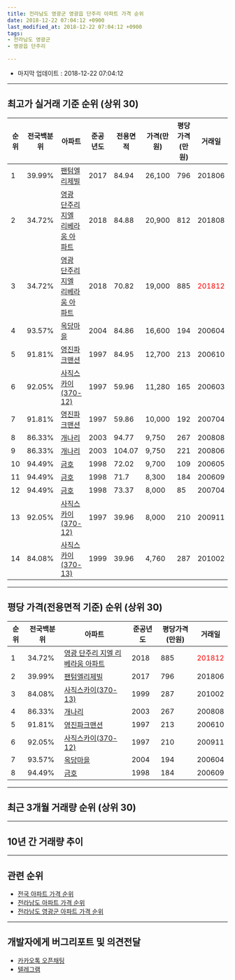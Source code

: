 ```yaml
---
title: 전라남도 영광군 영광읍 단주리 아파트 가격 순위
date: 2018-12-22 07:04:12 +0900
last_modified_at: 2018-12-22 07:04:12 +0900
tags:
- 전라남도 영광군
- 영광읍 단주리

---
```


* 마지막 업데이트 : 2018-12-22 07:04:12

---

## 최고가 실거래 기준 순위 (상위 30)


|순위|전국백분위|아파트|준공년도|전용면적|가격(만원)|평당가격(만원)|거래일|
|---|---|---|---|---|---|---|---|
|1|39.99%|[팬텀엘리제빌](https://search.naver.com/search.naver?query=%EC%A0%84%EB%9D%BC%EB%82%A8%EB%8F%84+%EC%98%81%EA%B4%91%EA%B5%B0+%EC%98%81%EA%B4%91%EC%9D%8D+%EB%8B%A8%EC%A3%BC%EB%A6%AC+%ED%8C%AC%ED%85%80%EC%97%98%EB%A6%AC%EC%A0%9C%EB%B9%8C)|2017|84.94|26,100|796|201806|
|2|34.72%|[영광 단주리 지엘 리베라움 아파트](https://search.naver.com/search.naver?query=%EC%A0%84%EB%9D%BC%EB%82%A8%EB%8F%84+%EC%98%81%EA%B4%91%EA%B5%B0+%EC%98%81%EA%B4%91%EC%9D%8D+%EB%8B%A8%EC%A3%BC%EB%A6%AC+%EC%98%81%EA%B4%91+%EB%8B%A8%EC%A3%BC%EB%A6%AC+%EC%A7%80%EC%97%98+%EB%A6%AC%EB%B2%A0%EB%9D%BC%EC%9B%80+%EC%95%84%ED%8C%8C%ED%8A%B8)|2018|84.88|20,900|812|201808|
|3|34.72%|[영광 단주리 지엘 리베라움 아파트](https://search.naver.com/search.naver?query=%EC%A0%84%EB%9D%BC%EB%82%A8%EB%8F%84+%EC%98%81%EA%B4%91%EA%B5%B0+%EC%98%81%EA%B4%91%EC%9D%8D+%EB%8B%A8%EC%A3%BC%EB%A6%AC+%EC%98%81%EA%B4%91+%EB%8B%A8%EC%A3%BC%EB%A6%AC+%EC%A7%80%EC%97%98+%EB%A6%AC%EB%B2%A0%EB%9D%BC%EC%9B%80+%EC%95%84%ED%8C%8C%ED%8A%B8)|2018|70.82|19,000|885|<span style="color:red">201812</span>|
|4|93.57%|[옥당마을](https://search.naver.com/search.naver?query=%EC%A0%84%EB%9D%BC%EB%82%A8%EB%8F%84+%EC%98%81%EA%B4%91%EA%B5%B0+%EC%98%81%EA%B4%91%EC%9D%8D+%EB%8B%A8%EC%A3%BC%EB%A6%AC+%EC%98%A5%EB%8B%B9%EB%A7%88%EC%9D%84)|2004|84.86|16,600|194|200604|
|5|91.81%|[영진파크맨션](https://search.naver.com/search.naver?query=%EC%A0%84%EB%9D%BC%EB%82%A8%EB%8F%84+%EC%98%81%EA%B4%91%EA%B5%B0+%EC%98%81%EA%B4%91%EC%9D%8D+%EB%8B%A8%EC%A3%BC%EB%A6%AC+%EC%98%81%EC%A7%84%ED%8C%8C%ED%81%AC%EB%A7%A8%EC%85%98)|1997|84.95|12,700|213|200610|
|6|92.05%|[사직스카이(370-12)](https://search.naver.com/search.naver?query=%EC%A0%84%EB%9D%BC%EB%82%A8%EB%8F%84+%EC%98%81%EA%B4%91%EA%B5%B0+%EC%98%81%EA%B4%91%EC%9D%8D+%EB%8B%A8%EC%A3%BC%EB%A6%AC+%EC%82%AC%EC%A7%81%EC%8A%A4%EC%B9%B4%EC%9D%B4%28370-12%29)|1997|59.96|11,280|165|200603|
|7|91.81%|[영진파크맨션](https://search.naver.com/search.naver?query=%EC%A0%84%EB%9D%BC%EB%82%A8%EB%8F%84+%EC%98%81%EA%B4%91%EA%B5%B0+%EC%98%81%EA%B4%91%EC%9D%8D+%EB%8B%A8%EC%A3%BC%EB%A6%AC+%EC%98%81%EC%A7%84%ED%8C%8C%ED%81%AC%EB%A7%A8%EC%85%98)|1997|59.86|10,000|192|200704|
|8|86.33%|[개나리](https://search.naver.com/search.naver?query=%EC%A0%84%EB%9D%BC%EB%82%A8%EB%8F%84+%EC%98%81%EA%B4%91%EA%B5%B0+%EC%98%81%EA%B4%91%EC%9D%8D+%EB%8B%A8%EC%A3%BC%EB%A6%AC+%EA%B0%9C%EB%82%98%EB%A6%AC)|2003|94.77|9,750|267|200808|
|9|86.33%|[개나리](https://search.naver.com/search.naver?query=%EC%A0%84%EB%9D%BC%EB%82%A8%EB%8F%84+%EC%98%81%EA%B4%91%EA%B5%B0+%EC%98%81%EA%B4%91%EC%9D%8D+%EB%8B%A8%EC%A3%BC%EB%A6%AC+%EA%B0%9C%EB%82%98%EB%A6%AC)|2003|104.07|9,750|221|200806|
|10|94.49%|[금호](https://search.naver.com/search.naver?query=%EC%A0%84%EB%9D%BC%EB%82%A8%EB%8F%84+%EC%98%81%EA%B4%91%EA%B5%B0+%EC%98%81%EA%B4%91%EC%9D%8D+%EB%8B%A8%EC%A3%BC%EB%A6%AC+%EA%B8%88%ED%98%B8)|1998|72.02|9,700|109|200605|
|11|94.49%|[금호](https://search.naver.com/search.naver?query=%EC%A0%84%EB%9D%BC%EB%82%A8%EB%8F%84+%EC%98%81%EA%B4%91%EA%B5%B0+%EC%98%81%EA%B4%91%EC%9D%8D+%EB%8B%A8%EC%A3%BC%EB%A6%AC+%EA%B8%88%ED%98%B8)|1998|71.7|8,300|184|200609|
|12|94.49%|[금호](https://search.naver.com/search.naver?query=%EC%A0%84%EB%9D%BC%EB%82%A8%EB%8F%84+%EC%98%81%EA%B4%91%EA%B5%B0+%EC%98%81%EA%B4%91%EC%9D%8D+%EB%8B%A8%EC%A3%BC%EB%A6%AC+%EA%B8%88%ED%98%B8)|1998|73.37|8,000|85|200704|
|13|92.05%|[사직스카이(370-12)](https://search.naver.com/search.naver?query=%EC%A0%84%EB%9D%BC%EB%82%A8%EB%8F%84+%EC%98%81%EA%B4%91%EA%B5%B0+%EC%98%81%EA%B4%91%EC%9D%8D+%EB%8B%A8%EC%A3%BC%EB%A6%AC+%EC%82%AC%EC%A7%81%EC%8A%A4%EC%B9%B4%EC%9D%B4%28370-12%29)|1997|39.96|8,000|210|200911|
|14|84.08%|[사직스카이(370-13)](https://search.naver.com/search.naver?query=%EC%A0%84%EB%9D%BC%EB%82%A8%EB%8F%84+%EC%98%81%EA%B4%91%EA%B5%B0+%EC%98%81%EA%B4%91%EC%9D%8D+%EB%8B%A8%EC%A3%BC%EB%A6%AC+%EC%82%AC%EC%A7%81%EC%8A%A4%EC%B9%B4%EC%9D%B4%28370-13%29)|1999|39.96|4,760|287|201002|


---

## 평당 가격(전용면적 기준) 순위 (상위 30)


|순위|전국백분위|아파트|준공년도|평당가격(만원)|거래일|
|---|---|---|---|---|---|
|1|34.72%|[영광 단주리 지엘 리베라움 아파트](https://search.naver.com/search.naver?query=%EC%A0%84%EB%9D%BC%EB%82%A8%EB%8F%84+%EC%98%81%EA%B4%91%EA%B5%B0+%EC%98%81%EA%B4%91%EC%9D%8D+%EB%8B%A8%EC%A3%BC%EB%A6%AC+%EC%98%81%EA%B4%91+%EB%8B%A8%EC%A3%BC%EB%A6%AC+%EC%A7%80%EC%97%98+%EB%A6%AC%EB%B2%A0%EB%9D%BC%EC%9B%80+%EC%95%84%ED%8C%8C%ED%8A%B8)|2018|885|<span style="color:red">201812</span>|
|2|39.99%|[팬텀엘리제빌](https://search.naver.com/search.naver?query=%EC%A0%84%EB%9D%BC%EB%82%A8%EB%8F%84+%EC%98%81%EA%B4%91%EA%B5%B0+%EC%98%81%EA%B4%91%EC%9D%8D+%EB%8B%A8%EC%A3%BC%EB%A6%AC+%ED%8C%AC%ED%85%80%EC%97%98%EB%A6%AC%EC%A0%9C%EB%B9%8C)|2017|796|201806|
|3|84.08%|[사직스카이(370-13)](https://search.naver.com/search.naver?query=%EC%A0%84%EB%9D%BC%EB%82%A8%EB%8F%84+%EC%98%81%EA%B4%91%EA%B5%B0+%EC%98%81%EA%B4%91%EC%9D%8D+%EB%8B%A8%EC%A3%BC%EB%A6%AC+%EC%82%AC%EC%A7%81%EC%8A%A4%EC%B9%B4%EC%9D%B4%28370-13%29)|1999|287|201002|
|4|86.33%|[개나리](https://search.naver.com/search.naver?query=%EC%A0%84%EB%9D%BC%EB%82%A8%EB%8F%84+%EC%98%81%EA%B4%91%EA%B5%B0+%EC%98%81%EA%B4%91%EC%9D%8D+%EB%8B%A8%EC%A3%BC%EB%A6%AC+%EA%B0%9C%EB%82%98%EB%A6%AC)|2003|267|200808|
|5|91.81%|[영진파크맨션](https://search.naver.com/search.naver?query=%EC%A0%84%EB%9D%BC%EB%82%A8%EB%8F%84+%EC%98%81%EA%B4%91%EA%B5%B0+%EC%98%81%EA%B4%91%EC%9D%8D+%EB%8B%A8%EC%A3%BC%EB%A6%AC+%EC%98%81%EC%A7%84%ED%8C%8C%ED%81%AC%EB%A7%A8%EC%85%98)|1997|213|200610|
|6|92.05%|[사직스카이(370-12)](https://search.naver.com/search.naver?query=%EC%A0%84%EB%9D%BC%EB%82%A8%EB%8F%84+%EC%98%81%EA%B4%91%EA%B5%B0+%EC%98%81%EA%B4%91%EC%9D%8D+%EB%8B%A8%EC%A3%BC%EB%A6%AC+%EC%82%AC%EC%A7%81%EC%8A%A4%EC%B9%B4%EC%9D%B4%28370-12%29)|1997|210|200911|
|7|93.57%|[옥당마을](https://search.naver.com/search.naver?query=%EC%A0%84%EB%9D%BC%EB%82%A8%EB%8F%84+%EC%98%81%EA%B4%91%EA%B5%B0+%EC%98%81%EA%B4%91%EC%9D%8D+%EB%8B%A8%EC%A3%BC%EB%A6%AC+%EC%98%A5%EB%8B%B9%EB%A7%88%EC%9D%84)|2004|194|200604|
|8|94.49%|[금호](https://search.naver.com/search.naver?query=%EC%A0%84%EB%9D%BC%EB%82%A8%EB%8F%84+%EC%98%81%EA%B4%91%EA%B5%B0+%EC%98%81%EA%B4%91%EC%9D%8D+%EB%8B%A8%EC%A3%BC%EB%A6%AC+%EA%B8%88%ED%98%B8)|1998|184|200609|


---

## 최근 3개월 거래량 순위 (상위 30)


<div style="width:100%;">
    <canvas id="deal_count_ranking" height="250"></canvas>
</div>


<script>
new Chart(document.getElementById("deal_count_ranking"), {
    type: 'horizontalBar',
    data: {
        labels: ['금호', '옥당마을', '사직스카이(370-12)', '영진파크맨션', '영광 단주리 지엘 리베라움 아파트'],
        datasets: [{
            label: '실거래 수',
            data: [2, 1, 1, 1, 1],
            borderColor: "rgba(255, 0, 128, 1)",
            backgroundColor: "rgba(255, 0, 128, 0.5)",
            fill: false,
        }]
    },
    options: {
        responsive: true,
        title: {
            display: true,
            text: '최근 3개월 거래량 순위'
        },
        tooltips: {
            mode: 'index',
            intersect: false,
            callbacks: {
                title: function(tooltipItems, data) {
                    return "실거래 수:";
                },
                label: function(tooltipItem, data) {
                    return data.labels[tooltipItem.index] + ": " + tooltipItem.xLabel;
                }
            }
        },
        hover: {
            mode: 'nearest',
            intersect: true
        },
        scales: {
            xAxes: [{
                display: true,
                scaleLabel: {
                    display: true,
                    labelString: '실거래 수'
                },
                ticks: {
                    suggestedMin: 0,
                }
            }],
            yAxes: [{
                display: true,
                ticks: {
                    autoSkip: false,
                    callback: function(value, index, values) {
                        if (value.length > 15)
                            return value.substr(0, 13) + "...";
                        else
                            return value;
                    }
                },
                scaleLabel: {
                    display: false,
                }
            }]
        }
    }
});

</script>


---

## 10년 간 거래량 추이


<div style="width:100%;">
    <canvas id="deal_progress" height="250"></canvas>
</div>

<script>
new Chart(document.getElementById("deal_progress"), {
    type: 'line',
    data: {
        labels: ['200812','200901','200902','200903','200904','200905','200906','200907','200908','200909','200910','200911','200912','201001','201002','201003','201004','201005','201006','201007','201008','201009','201010','201011','201012','201101','201102','201103','201104','201105','201106','201107','201108','201109','201110','201111','201112','201201','201202','201203','201204','201205','201206','201207','201208','201209','201210','201211','201212','201301','201302','201303','201304','201305','201306','201307','201308','201309','201310','201311','201312','201401','201402','201403','201404','201405','201406','201407','201408','201409','201410','201411','201412','201501','201502','201503','201504','201505','201506','201507','201508','201509','201510','201511','201512','201601','201602','201603','201604','201605','201606','201607','201608','201609','201610','201611','201612','201701','201702','201703','201704','201705','201706','201707','201708','201709','201710','201711','201712','201801','201802','201803','201804','201805','201806','201807','201808','201809','201810','201811','201812'],
        datasets: [{
            label: '실거래 수',
            pointRadius: 1,
            data: [2, 2, 9, 6, 1, 3, 5, 5, 2, 6, 4, 5, 3, 2, 35, 41, 3, 2, 0, 4, 1, 3, 2, 1, 3, 2, 4, 11, 2, 1, 1, 3, 3, 1, 2, 3, 3, 8, 7, 4, 0, 7, 1, 2, 2, 2, 3, 4, 2, 4, 5, 7, 1, 3, 4, 4, 2, 2, 5, 3, 3, 6, 1, 2, 4, 2, 2, 1, 2, 5, 3, 1, 3, 1, 4, 3, 3, 6, 3, 4, 4, 6, 3, 0, 4, 4, 6, 4, 0, 3, 1, 1, 3, 2, 2, 4, 1, 1, 2, 16, 1, 5, 3, 5, 2, 2, 16, 10, 6, 11, 5, 7, 4, 2, 5, 4, 4, 1, 2, 1, 3],
            borderColor: "rgba(255, 201, 14, 1)",
            backgroundColor: "rgba(255, 201, 14, 0.5)",
            fill: true,
        }]
    },
    options: {
        responsive: true,
        title: {
            display: true,
            text: '10년간 거래량 추이'
        },
        tooltips: {
            mode: 'index',
            intersect: false,
        },
        hover: {
            mode: 'nearest',
            intersect: true
        },
        scales: {
            xAxes: [{
                display: true,
                scaleLabel: {
                    display: true,
                    labelString: '년/월'
                }
            }],
            yAxes: [{
                display: true,
                ticks: {
                    suggestedMin: 0,
                },
                scaleLabel: {
                    display: true,
                    labelString: '실거래 수'
                }
            }]
        }
    }
});

</script>


---

## 관련 순위

- [전국 아파트 가격 순위](https://inasie.github.io/apt-ranking/전국)
- [전라남도 아파트 가격 순위](https://inasie.github.io/apt-ranking/전라남도)
- [전라남도 영광군 아파트 가격 순위](https://inasie.github.io/apt-ranking/전라남도-영광군)


---

## 개발자에게 버그리포트 및 의견전달

- [카카오톡 오픈채팅](https://open.kakao.com/o/gLJUAP4)
- [텔레그램](https://t.me/inasie)

